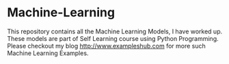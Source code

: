 # Machine-Learning
This repository contains all the Machine Learning Models, I have worked up. These models are part of Self Learning course using Python Programming. Please checkout my blog http://www.exampleshub.com for more such Machine Learning Examples. 
